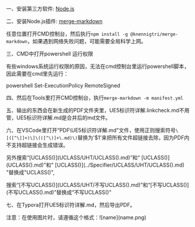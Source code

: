 一、安装第三方软件: [Node.js](https://nodejs.org/zh-cn)

二、安装Node.js插件: [merge-markdown](https://github.com/knennigtri/merge-markdown)

任意位置打开CMD控制台，然后执行`npm install -g @knennigtri/merge-markdown`，如果遇到网络失败问题，可能需要全局科学上网。

三、CMD中打开powershell 运行权限

有些windows系统运行权限的原因，无法在cmd控制台里运行powershell脚本，因此需要在cmd里先运行：

powershell Set-ExecutionPolicy RemoteSigned

四、然后在Tools里打开CMD控制台，执行`merge-markdown -m manifest.yml`

五、输出的东西会在新生成的PDF文件夹里，UE5标识符详解.linkcheck.md不用管，UE5标识符详解.md是合并后的md文件。

六、在VSCode里打开“PDF\UE5标识符详解.md"文件，使用正则搜索符号`\[([^\]]+)\]\(([^\)]+\.md)\)`替换为'$1'来把所有文件超链接去除，因为PDF内不支持超链接会生成错误。

另外搜索“\[UCLASS()](UCLASS/UHT/UCLASS().md)”和“ \[UCLASS()](UCLASS().md)”和" \[UCLASS()](../Specifier/UCLASS/UHT/UCLASS().md) "替换成"UCLASS()",

搜索“\[不写UCLASS()](UCLASS/UHT/不写UCLASS().md)”和“\[不写UCLASS()](不写UCLASS().md)”替换成“不写UCLASS()”

七、在Typora打开UE5标识符详解.md，然后导出PDF。



注意：在使用图片时，请遵循这个格式：!\[name](name.png)
